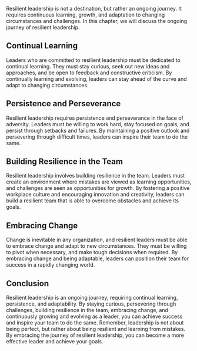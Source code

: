
Resilient leadership is not a destination, but rather an ongoing journey. It requires continuous learning, growth, and adaptation to changing circumstances and challenges. In this chapter, we will discuss the ongoing journey of resilient leadership.

Continual Learning
------------------

Leaders who are committed to resilient leadership must be dedicated to continual learning. They must stay curious, seek out new ideas and approaches, and be open to feedback and constructive criticism. By continually learning and evolving, leaders can stay ahead of the curve and adapt to changing circumstances.

Persistence and Perseverance
----------------------------

Resilient leadership requires persistence and perseverance in the face of adversity. Leaders must be willing to work hard, stay focused on goals, and persist through setbacks and failures. By maintaining a positive outlook and persevering through difficult times, leaders can inspire their team to do the same.

Building Resilience in the Team
-------------------------------

Resilient leadership involves building resilience in the team. Leaders must create an environment where mistakes are viewed as learning opportunities, and challenges are seen as opportunities for growth. By fostering a positive workplace culture and encouraging innovation and creativity, leaders can build a resilient team that is able to overcome obstacles and achieve its goals.

Embracing Change
----------------

Change is inevitable in any organization, and resilient leaders must be able to embrace change and adapt to new circumstances. They must be willing to pivot when necessary, and make tough decisions when required. By embracing change and being adaptable, leaders can position their team for success in a rapidly changing world.

Conclusion
----------

Resilient leadership is an ongoing journey, requiring continual learning, persistence, and adaptability. By staying curious, persevering through challenges, building resilience in the team, embracing change, and continuously growing and evolving as a leader, you can achieve success and inspire your team to do the same. Remember, leadership is not about being perfect, but rather about being resilient and learning from mistakes. By embracing the journey of resilient leadership, you can become a more effective leader and achieve your goals.
